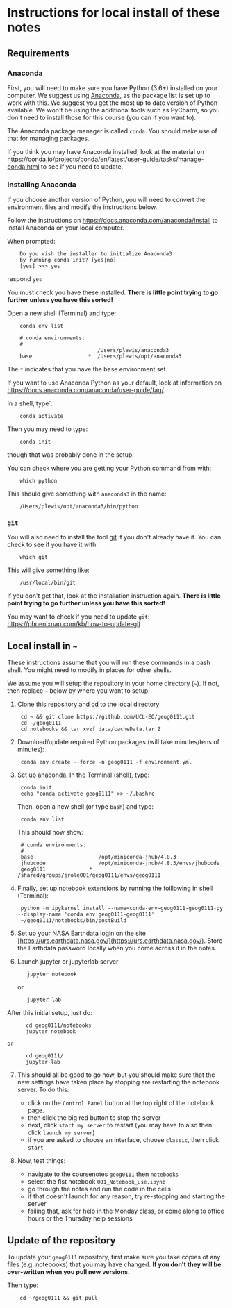 
# Instructions for local install of these notes

## Requirements

### Anaconda

First, you will need to make sure you have Python (3.6+) installed on your computer. We suggest using [Anaconda](https://docs.anaconda.com/anaconda/install), as the package list is set up to work with this. We suggest you get the most up to date version of Python available. We won't be using the additional tools such as PyCharm, so you don't need to install those for this course (you can if you want to). 

The Anaconda package manager is called `conda`. You should make use of that for managing packages.

If you think you may have Anaconda installed, look at the material on https://conda.io/projects/conda/en/latest/user-guide/tasks/manage-conda.html to see if you need to update.
        

### Installing Anaconda

If you choose another version of Python, you will need to convert the environment files and modify the instructions below. 

Follow the instructions on https://docs.anaconda.com/anaconda/install to install Anaconda on your local computer. 

When prompted:

        Do you wish the installer to initialize Anaconda3
        by running conda init? [yes|no]
        [yes] >>> yes

respond `yes`

You must check you have these installed. **There is little point trying to go further unless you have this sorted!**

Open a new shell (Terminal) and type:

        conda env list
        
        # conda environments:
        #
                                 /Users/plewis/anaconda3
        base                  *  /Users/plewis/opt/anaconda3

The `*` indicates that you have the base environment set.

If you want to use Anaconda Python as your default, look at information on https://docs.anaconda.com/anaconda/user-guide/faq/. 

In a shell, type`:

        conda activate

Then you may need to type:

        conda init
        
though that was probably done in the setup.

You can check where you are getting your Python command from with:

        which python
        
This should give something with `anaconda3` in the name:

        /Users/plewis/opt/anaconda3/bin/python

### `git`

You will also need to install the tool [git](https://git-scm.com) if you don't already have it. You can check to see if you have it with:

        which git
        
This will give something like:

        /usr/local/bin/git
        
If you don't get that, look at the installation instruction again. **There is little point trying to go further unless you have this sorted!**

You may want to check if you need to update `git`: https://phoenixnap.com/kb/how-to-update-git

## Local install in `~`

These instructions assume that you will run these commands in a bash shell. You might need to modify in places for other shells.

We assume you will setup the repository in your home directory (`~`). If not, then replace `~` below by where you want to setup.

1. Clone this repository and cd to the local directory

        cd ~ && git clone https://github.com/UCL-EO/geog0111.git
        cd ~/geog0111
        cd notebooks && tar xvzf data/cacheData.tar.Z

2. Download/update required Python packages (will take minutes/tens of minutes):

        conda env create --force -n geog0111 -f environment.yml

3. Set up anaconda. In the Terminal (shell), type:

        conda init
        echo "conda activate geog0111" >> ~/.bashrc
        
    Then, open a new shell (or type `bash`) and type:
    
        conda env list
        
    This should now show:
    
        # conda environments:
        #
        base                     /opt/miniconda-jhub/4.8.3
        jhubcode                 /opt/miniconda-jhub/4.8.3/envs/jhubcode
        geog0111              *  /shared/groups/jrole001/geog0111/envs/geog0111

4. Finally, set up notebook extensions by running the foillowing in shell (Terminal):

        python -m ipykernel install --name=conda-env-geog0111-geog0111-py --display-name 'conda env:geog0111-geog0111'
        ~/geog0111/notebooks/bin/postBuild

5. Set up your NASA Earthdata login on the site [https://urs.earthdata.nasa.gov/](https://urs.earthdata.nasa.gov/). Store the Earthdata password locally when you come across it in the notes.

6. Launch jupyter or jupyterlab server

          jupyter notebook
    
    or
  
          jupyter-lab


After this initial setup, just do:

          cd geog0111/notebooks
          jupyter notebook
    
    or
    
          cd geog0111/
          jupyter-lab
          
7. This should all be good to go now, but you should make sure that the new settings have taken place by stopping are restarting the notebook server. To do this:

   * click on the `Control Panel` button at the top right of the notebook page. 
   * then click the big red button to stop the server
   * next, click `start my server` to restart (you may have to also then click `launch my server`)
   * if you are asked to choose an interface, choose `classic`, then click `start`
  
8. Now, test things:
 
   * navigate to the coursenotes `geog0111` then `notebooks`
   * select the fist notebook `001_Notebook_use.ipynb`
   * go through the notes and run the code in the cells
   * if that doesn't launch for any reason, try re-stopping and starting the server
   * failing that, ask for help in the Monday class, or come along to office hours or the Thursday help sessions



## Update of the repository

To update your `geog0111` repository, first make sure you take copies of any files (e.g. notebooks) that you may have changed. **If you don't they will be over-written when you pull new versions.**

Then type:

        cd ~/geog0111 && git pull
